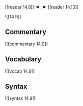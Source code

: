[[reader 14.8]] ☚ : ☛ [[reader 14.10]]

![[14.9]]

## Commentary

![[commentary 14.9]]

## Vocabulary

![[vocab 14.9]]

## Syntax

![[syntax 14.9]]

